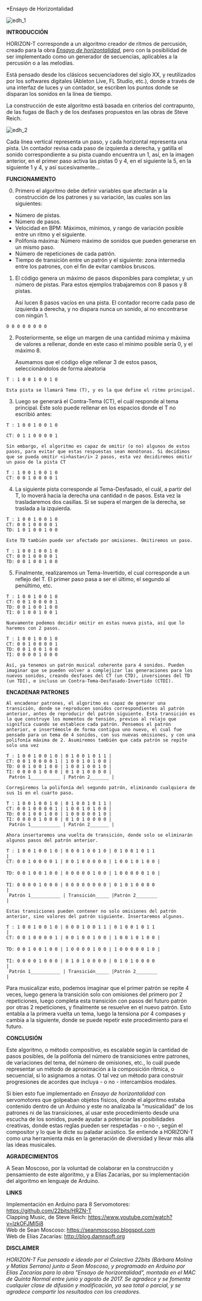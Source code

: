 *Ensayo de Horizontalidad

![edh_1](images/edh_1.png)

<b>INTRODUCCIÓN</b>

HORIZON-T corresponde a un algoritmo creador de ritmos de percusión, creado para la obra <a href="http://cargocollective.com/mserranoa/Ensayo-de-horizontalidad" target="_blank"><i>Ensayo de horizontalidad</i></a>, pero con la posibilidad de ser implementado como un generador de secuencias, aplicables a la percusión o a las melodías.

Está pensado desde los clásicos secuenciadores del siglo XX, y reutilizados por los softwares digitales (Ableton Live, FL Studio, etc.), donde a través de una interfaz de luces y un contador, se escriben los puntos donde se disparan los sonidos en la línea de tiempo.

La construcción de este algoritmo está basada en criterios del contrapunto, de las fugas de Bach y de los desfases propuestos en las obras de Steve Reich.

![edh_2](images/edh_2.png)

Cada línea vertical representa un paso, y cada horizontal representa una pista. Un contador revisa cada paso de izquierda a derecha, y gatilla el sonido correspondiente a su pista cuando encuentra un 1, así, en la imagen anterior, en el primer paso activa las pistas 0 y 4, en el siguiente la 5, en la siguiente 1 y 4, y así sucesivamente...

<b>FUNCIONAMIENTO</b>

0) Primero el algoritmo debe definir variables que afectarán a la construcción de los patrones y su variación, las cuales son las siguientes:

- Número de pistas.
- Número de pasos.
- Velocidad en BPM: Máximos, mínimos, y rango de variación posible entre un ritmo y el siguiente.
- Polifonía máxima: Número máximo de sonidos que pueden generarse en un mismo paso.
- Número de repeticiones de cada patrón.
- Tiempo de transición entre un patrón y el siguiente: zona intermedia entre los patrones, con el fin de evitar cambios bruscos.

1) El código genera un máximo de pasos disponibles para completar, y un número de pistas. Para estos ejemplos trabajaremos con 8 pasos y 8 pistas.

    Así lucen 8 pasos vacíos en una pista. El contador recorre cada paso de izquierda a derecha, y no dispara nunca un sonido, al no encontrarse con ningún 1.

<code>0 0 0 0 0 0 0 0</code>

2) Posteriormente, se elige un margen de una cantidad mínima y máxima de valores a rellenar, donde en este caso el mínimo posible sería 0, y el máximo 8.

    Asumamos que el código elige rellenar 3 de estos pasos, seleccionándolos de forma aleatoria

<code>T :    1 0 0 1 0 0 1 0</code>

    Esta pista se llamará Tema (T), y es la que define el ritmo principal.

3) Luego se generará el Contra-Tema (CT), el cuál responde al tema principal. Este solo puede rellenar en los espacios donde el T no escribió antes:

<code>T    :    1 0 0 1 0 0 1 0  
  CT:  0 1 1 0 0 0 0 1</code>

    Sin embargo, el algoritmo es capaz de omitir (o no) algunos de estos pasos, para evitar que estas respuestas sean monótonas. Si decidimos que se pueda omitir <i>hasta</i> 2 pasos, esta vez decidiremos omitir un paso de la pista CT

<code>T    :    1 0 0 1 0 0 1 0</code>  
<code>CT:  0 0 1 0 0 0 0 1</code>

4) La siguiente pista corresponde al Tema-Desfasado, el cuál, a partir del T, lo moverá hacia la derecha una cantidad n de pasos. Esta vez la trasladaremos dos casillas. Si se supera el margen de la derecha, se traslada a la izquierda.

<code>T    :    1 0 0 1 0 0 1 0</code>  
<code>CT:  0 0 1 0 0 0 0 1</code>  
<code>TD:    1 0 1 0 0 1 0 0</code>

    Este TD también puede ser afectado por omisiones. Omitiremos un paso.

<code>T    :    1 0 0 1 0 0 1 0</code>  
<code>CT:  0 0 1 0 0 0 0 1</code>  
<code>TD:    0 0 1 0 0 1 0 0</code>

5) Finalmente, realizaremos un Tema-Invertido, el cual corresponde a un reflejo del T. El primer paso pasa a ser el último, el segundo al penúltimo, etc.

<code>T    :    1 0 0 1 0 0 1 0</code>  
<code>CT:  0 0 1 0 0 0 0 1</code>  
<code>TD:    0 0 1 0 0 1 0 0</code>  
<code>TI:    0 1 0 0 1 0 0 1</code>

    Nuevamente podemos decidir omitir en estas nueva pista, así que lo haremos con 2 pasos.

<code>T    :    1 0 0 1 0 0 1 0</code>  
<code>CT:  0 0 1 0 0 0 0 1</code>  
<code>TD:    0 0 1 0 0 1 0 0</code>  
<code>TI:    0 0 0 0 1 0 0 0</code>

    Así, ya tenemos un patrón musical coherente para 4 sonidos. Pueden imaginar que se pueden volver a complejizar las generaciones para los nuevos sonidos, creando desfases del CT (un CTD), inversiones del TD (un TDI), e incluso un Contra-Tema-Desfasado-Invertido (CTDI). 

<b>ENCADENAR PATRONES</b>

    Al encadenar patrones, el algoritmo es capaz de generar una transición, donde se reproducen sonidos correspondientes al patrón anterior, antes de reproducir del patrón siguiente. Esta transición es la que construye los momentos de tensión, previos al relajo que significa cuando se establece cada patrón. Pensemos el patrón anterior, e insertémosle de forma contigua uno nuevo, el cual fue pensado para un tema de 4 sonidos, con sus nuevas omisiones, y con una polifonía máxima de 2. Asumiremos también que cada patrón se repite  solo una vez

<code>T    :    1 0 0 1 0 0 1 0 | 0 1 0 0 1 0 1 1 |</code>  
<code>CT:  0 0 1 0 0 0 0 1 | 1 0 0 1 0 1 0 0 | </code>  
<code>TD:    0 0 1 0 0 1 0 0 | 1 0 0 1 0 0 1 0 | </code>  
<code>TI:    0 0 0 0 1 0 0 0 | 0 1 0 1 0 0 0 0 |</code>  
<code>     Patrón 1___________ | Patrón 2_______ |</code>

    Corregiremos la polifonía del segundo patrón, eliminando cualquiera de sus 1s en el cuarto paso.

<code>T    :    1 0 0 1 0 0 1 0 | 0 1 0 0 1 0 1 1 |</code>  
<code>CT:  0 0 1 0 0 0 0 1 | 1 0 0 1 0 1 0 0 | </code>  
<code>TD:    0 0 1 0 0 1 0 0 | 1 0 0 0 0 0 1 0 | </code>  
<code>TI:    0 0 0 0 1 0 0 0 | 0 1 0 1 0 0 0 0 |</code>  
<code>     Patrón 1___________ | Patrón 2_______ |</code>

    Ahora insertaremos una vuelta de transición, donde solo se eliminarán algunos pasos del patrón anterior.

<code>T    :    1 0 0 1 0 0 1 0 | 0 0 0 1 0 0 1 0 | 0 1 0 0 1 0 1 1 |</code>  
<code>CT:  0 0 1 0 0 0 0 1 | 0 0 1 0 0 0 0 0 | 1 0 0 1 0 1 0 0 | </code>  
<code>TD:    0 0 1 0 0 1 0 0 | 0 0 0 0 0 1 0 0 | 1 0 0 0 0 0 1 0 | </code>  
<code>TI:    0 0 0 0 1 0 0 0 | 0 0 0 0 0 0 0 0 | 0 1 0 1 0 0 0 0 |</code>  
<code>     Patrón 1___________ | Transición_____ |Patrón 2________ |</code>

    Estas transiciones pueden contener no solo omisiones del patrón anterior, sino valores del patrón siguiente. Insertaremos algunos.

<code>T    :    1 0 0 1 0 0 1 0 | 0 0 0 1 0 0 1 1 | 0 1 0 0 1 0 1 1 |</code>  
<code>CT:  0 0 1 0 0 0 0 1 | 0 0 1 0 0 1 0 0 | 1 0 0 1 0 1 0 0 | </code>  
<code>TD:    0 0 1 0 0 1 0 0 | 1 0 0 0 0 1 0 0 | 1 0 0 0 0 0 1 0 | </code>  
<code>TI:    0 0 0 0 1 0 0 0 | 0 1 0 1 0 0 0 0 | 0 1 0 1 0 0 0 0 |</code>  
<code>     Patrón 1___________ | Transición_____ |Patrón 2________ |</code>

Para musicalizar esto, podemos imaginar que el primer patrón se repite 4 veces, luego genera la transición solo con omisiones del primero por 2 repeticiones, luego completa esta transición con pasos del futuro patrón por otras 2 repeticiones, y finalmente se resuelve en el nuevo patrón. Esto entabla a la primera vuelta un tema, luego la tensiona por 4 compases y cambia a la siguiente, donde se puede repetir este procedimiento para el futuro.

<b>CONCLUSIÓN</b>

Este algoritmo, o método compositivo, es escalable según la cantidad de pasos posibles, de la polifonía del número de transiciones entre patrones, de variaciones del tema, del número de omisiones, etc., lo cuál puede representar un método de aproximación a la composición rítmica, o secuencial, si lo asignamos a notas. O tal vez un método para construir progresiones de acordes que incluya - o no - intercambios modales.

Si bien esto fue implementado en <i>Ensayo de horizontalidad</i> con servomotores que golpeaban objetos físicos, donde el algoritmo estaba contenido dentro de un Arduino y este no analizaba la "musicalidad" de los patrones ni de las transiciones, al usar este procedimiento desde una escucha de los sonidos, puede ayudar a potenciar las posibilidades creativas, donde estas reglas pueden ser respetadas - o no -, según el compositor y lo que le dicte su paladar acústico. Se entiende a HORIZON-T como una herramienta más en la generación de diversidad y llevar más allá las ideas musicales.

<b>AGRADECIMIENTOS</b>

A Sean Moscoso, por la voluntad de colaborar en la construcción y pensamiento de este algoritmo, y a Elías Zacarías, por su implementación del algoritmo en lenguaje de Arduino.

<b>LINKS</b>

Implementación en Arduino para 8 Servomotores: <a href="https://github.com/22bits/HRZN-T" target="_blank">https://github.com/22bits/HRZN-T</a>  
Clapping Music, de Steve Reich: <a href="https://www.youtube.com/watch?v=lzkOFJMI5i8" target="_blank">https://www.youtube.com/watch?v=lzkOFJMI5i8</a>  
Web de Sean Moscoso: <a href="https://seanmoscoso.blogspot.com" target="_blank">https://seanmoscoso.blogspot.com</a>  
Web de Elías Zacarías: <a href="http://blog.damnsoft.org" target="_blank">http://blog.damnsoft.org</a>

<b>DISCLAIMER</b>

<i>HORIZON-T Fue pensado e ideado por el Colectivo 22bits (Bárbara Molina y Matías Serrano) junto a Sean Moscoso, y programado en Arduino por Elías Zacarías para la obra "Ensayo de horizontalidad", montada en el MAC de Quinta Normal entre junio y agosto de 2017. Se agradece y se fomenta cualquier clase de difusión y modificación, ya sea total o parcial, y se agradece compartir los resultados con los creadores.
</i>



